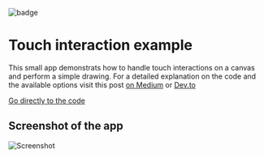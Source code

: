 ![badge](https://user-images.githubusercontent.com/2872794/179725949-12d3cf43-34f0-4743-884e-b1cf69525dd9.svg)

# Touch interaction example

This small app demonstrats how to handle touch interactions on a canvas and perform a simple drawing.
For a detailed explanation on the code and the available options visit this post [on Medium](https://medium.com/@alex.frank84/touch-interactions-in-jetpack-compose-caf88adcae61) or [Dev.to](https://dev.to/lex_fury/touch-interactions-in-jetpack-compose-5be9)

[Go directly to the code](app/src/main/java/de/gnarly/touch/MainActivity.kt)

## Screenshot of the app
![Screenshot](https://user-images.githubusercontent.com/2872794/178452193-5b3e6cee-9fa2-4d2c-8054-7ef9514f4d4a.png)
